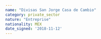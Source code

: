 ```yaml
---
name: "Divisas San Jorge Casa de Cambio"
category: private_sector
nature: "Entreprise"
nationality: MEX
date_signed: '2018-11-12'
---
```

    